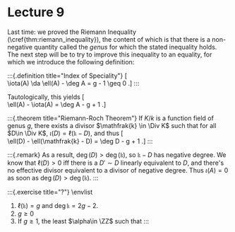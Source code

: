 # Lecture 9

Last time: we proved the Riemann Inequality (\cref{thm:riemann_inequality}), the content of which is that there is a non-negative quantity called the *genus* for which the stated inequality holds.
The next step will be to try to improve this inequality to an equality, for which we introduce the following definition:

:::{.definition title="Index of Speciality"}
\[  
\iota(A) \da \ell(A) - \deg A = g - 1 \geq 0
.\]
:::

Tautologically, this yields
\[  
\ell(A) - \iota(A) = \deg A - g + 1
.\]

:::{.theorem title="Riemann-Roch Theorem"}
If $K/k$ is a function field of genus $g$, there exists a divisor $\mathfrak{k} \in \Div K$ such that for all $D\in \Div K$, $\iota(D) = \ell(\mathfrak{k} - D)$, and thus
\[  
\ell(D) - \ell(\mathfrak{k} - D) = \deg D - g + 1
.\]
:::

:::{.remark}
As a result, $\deg(D) > \deg(\mathfrak{k})$, so $\mathfrak{k} - D$ has negative degree.
We know that $\ell(D) > 0$ iff there is a $D' \sim D$ linearly equivalent to $D$, and there's no effective divisor equivalent to a divisor of negative degree.
Thus $\iota(A) = 0$ as soon as $\deg(D) > \deg(\mathfrak{k})$.
:::

:::{.exercise title="?"}
\envlist

1. $\ell(\mathfrak{k}) = g$ and $\deg \mathfrak{k} = 2g-2$.
2. $g\geq 0$
3. If $g\geq 1$, the least $\alpha\in \ZZ$ such that 
:::
